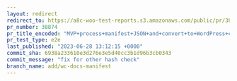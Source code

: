 ```yaml
---
layout: redirect
redirect_to: https://a8c-woo-test-reports.s3.amazonaws.com/public/pr/38874/e2e/index.html
pr_number: 38874
pr_title_encoded: "MVP+process+manifest+JSON+and+convert+to+WordPress+categories%2Fposts"
pr_test_type: e2e
last_published: "2023-06-28 13:12:15 +0000"
commit_sha: 6938a233610e3d276e3e5d40cc3b1d96b3cb0343
commit_message: "fix for other hash check"
branch_name: add/wc-docs-manifest
---
```

